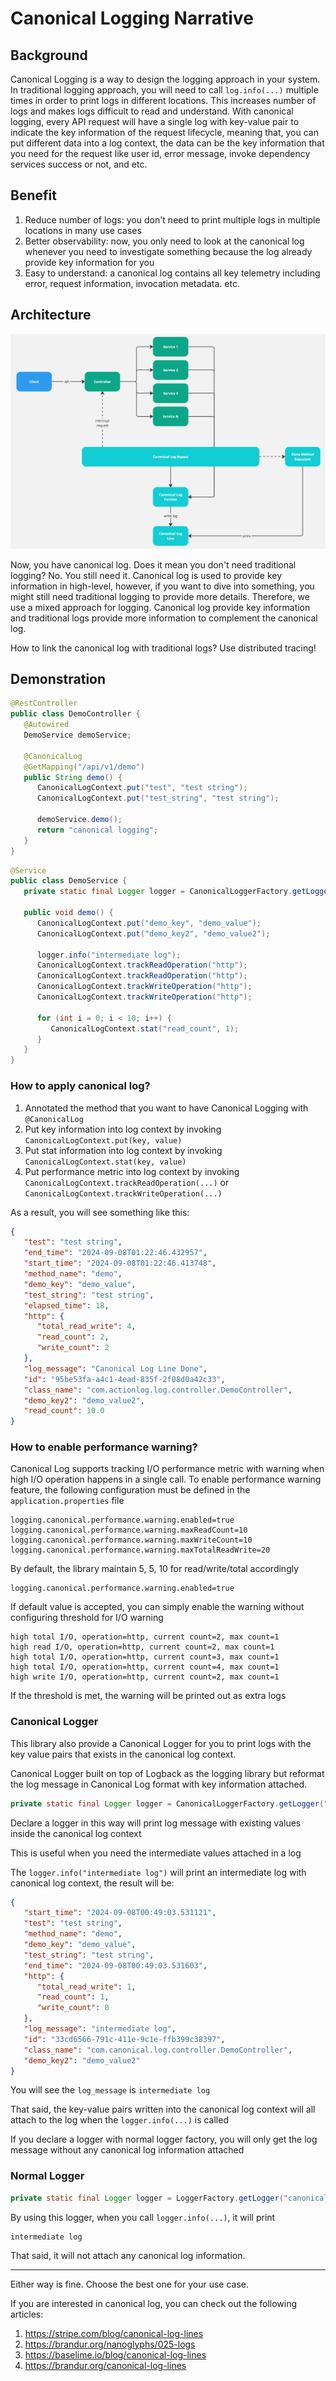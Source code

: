 # Canonical Logging Narrative

## Background
Canonical Logging is a way to design the logging approach in your system. In traditional logging approach, you will need
to call `log.info(...)` multiple times in order to print logs in different locations. This increases number of logs and
makes logs difficult to read and understand.
With canonical logging, every API request will have a single log with key-value pair to indicate the key information of
the request lifecycle, meaning that, you can put different data into a log context, the data can be the key information
that you need for the request like user id, error message, invoke dependency services success or not, and etc.

## Benefit

1. Reduce number of logs: you don't need to print multiple logs in multiple locations in many use cases
2. Better observability: now, you only need to look at the canonical log whenever you need to investigate something
   because the log already provide key information for you
3. Easy to understand: a canonical log contains all key telemetry including error, request information, invocation
   metadata. etc.

## Architecture

![](./docs/canonical-logging.jpg)

Now, you have canonical log. Does it mean you don't need traditional logging? No. You still need it. Canonical log is
used to provide key information in high-level, however, if you want to dive into something, you might still need
traditional logging to provide more details. Therefore, we use a mixed approach for logging. Canonical log provide key
information and traditional logs provide more information to complement the canonical log.

How to link the canonical log with traditional logs? Use distributed tracing!

## Demonstration

```java
@RestController
public class DemoController {
   @Autowired
   DemoService demoService;

   @CanonicalLog
   @GetMapping("/api/v1/demo")
   public String demo() {
      CanonicalLogContext.put("test", "test string");
      CanonicalLogContext.put("test_string", "test string");

      demoService.demo();
      return "canonical logging";
   }
}
```

```java
@Service
public class DemoService {
   private static final Logger logger = CanonicalLoggerFactory.getLogger("canonical-log");

   public void demo() {
      CanonicalLogContext.put("demo_key", "demo_value");
      CanonicalLogContext.put("demo_key2", "demo_value2");

      logger.info("intermediate log");
      CanonicalLogContext.trackReadOperation("http");
      CanonicalLogContext.trackReadOperation("http");
      CanonicalLogContext.trackWriteOperation("http");
      CanonicalLogContext.trackWriteOperation("http");

      for (int i = 0; i < 10; i++) {
         CanonicalLogContext.stat("read_count", 1);
      }
   }
}
```

### How to apply canonical log?
1. Annotated the method that you want to have Canonical Logging with `@CanonicalLog`
2. Put key information into log context by invoking `CanonicalLogContext.put(key, value)`
3. Put stat information into log context by invoking `CanonicalLogContext.stat(key, value)`
4. Put performance metric into log context by invoking `CanonicalLogContext.trackReadOperation(...)`
   or `CanonicalLogContext.trackWriteOperation(...)`

As a result, you will see something like this:

```json
{
   "test": "test string",
   "end_time": "2024-09-08T01:22:46.432957",
   "start_time": "2024-09-08T01:22:46.413748",
   "method_name": "demo",
   "demo_key": "demo_value",
   "test_string": "test string",
   "elapsed_time": 18,
   "http": {
      "total_read_write": 4,
      "read_count": 2,
      "write_count": 2
   },
   "log_message": "Canonical Log Line Done",
   "id": "95be53fa-a4c1-4ead-835f-2f08d0a42c33",
   "class_name": "com.actionlog.log.controller.DemoController",
   "demo_key2": "demo_value2",
   "read_count": 10.0
}
```

### How to enable performance warning?

Canonical Log supports tracking I/O performance metric with warning when high I/O operation happens in a single call.
To enable performance warning feature, the following configuration must be defined in the `application.properties` file

```properties
logging.canonical.performance.warning.enabled=true
logging.canonical.performance.warning.maxReadCount=10
logging.canonical.performance.warning.maxWriteCount=10
logging.canonical.performance.warning.maxTotalReadWrite=20
```

By default, the library maintain 5, 5, 10 for read/write/total accordingly

```properties
logging.canonical.performance.warning.enabled=true
```

If default value is accepted, you can simply enable the warning without configuring threshold for I/O warning

```text
high total I/O, operation=http, current count=2, max count=1
high read I/O, operation=http, current count=2, max count=1
high total I/O, operation=http, current count=3, max count=1
high total I/O, operation=http, current count=4, max count=1
high write I/O, operation=http, current count=2, max count=1
```

If the threshold is met, the warning will be printed out as extra logs

### Canonical Logger
This library also provide a Canonical Logger for you to print logs with the key value pairs that exists in the canonical
log context.

Canonical Logger built on top of Logback as the logging library but reformat the log message in Canonical Log format
with key information attached.

```java
private static final Logger logger = CanonicalLoggerFactory.getLogger("canonical-log");
```

Declare a logger in this way will print log message with existing values inside the canonical log context

This is useful when you need the intermediate values attached in a log

The `logger.info("intermediate log")` will print an intermediate log with canonical log context, the result will be:

```json
{
   "start_time": "2024-09-08T00:49:03.531121",
   "test": "test string",
   "method_name": "demo",
   "demo_key": "demo_value",
   "test_string": "test string",
   "end_time": "2024-09-08T00:49:03.531603",
   "http": {
      "total_read_write": 1,
      "read_count": 1,
      "write_count": 0
   },
   "log_message": "intermediate log",
   "id": "33cd6566-791c-411e-9c1e-ffb399c38397",
   "class_name": "com.canonical.log.controller.DemoController",
   "demo_key2": "demo_value2"
}
```

You will see the `log_message` is `intermediate log`

That said, the key-value pairs written into the canonical log context will all attach to the log when
the `logger.info(...)`
is called

If you declare a logger with normal logger factory, you will only get the log message without any canonical log
information attached

### Normal Logger
```java
private static final Logger logger = LoggerFactory.getLogger("canonical-log");
```

By using this logger, when you call `logger.info(...)`, it will print

```
intermediate log
```

That said, it will not attach any canonical log information.

---
Either way is fine. Choose the best one for your use case.

If you are interested in canonical log, you can check out the following articles:

1. https://stripe.com/blog/canonical-log-lines
2. https://brandur.org/nanoglyphs/025-logs
3. https://baselime.io/blog/canonical-log-lines
4. https://brandur.org/canonical-log-lines